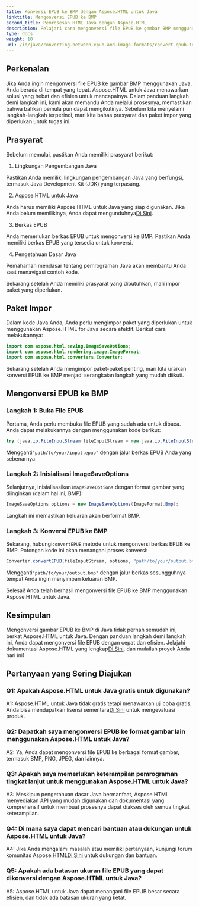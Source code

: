 ```yaml
---
title: Konversi EPUB ke BMP dengan Aspose.HTML untuk Java
linktitle: Mengonversi EPUB ke BMP
second_title: Pemrosesan HTML Java dengan Aspose.HTML
description: Pelajari cara mengonversi file EPUB ke gambar BMP menggunakan Aspose.HTML untuk Java dengan panduan langkah demi langkah yang mudah ini.
type: docs
weight: 10
url: /id/java/converting-between-epub-and-image-formats/convert-epub-to-bmp/
---
```

## Perkenalan

Jika Anda ingin mengonversi file EPUB ke gambar BMP menggunakan Java, Anda berada di tempat yang tepat. Aspose.HTML untuk Java menawarkan solusi yang hebat dan efisien untuk mencapainya. Dalam panduan langkah demi langkah ini, kami akan memandu Anda melalui prosesnya, memastikan bahwa bahkan pemula pun dapat mengikutinya. Sebelum kita menyelami langkah-langkah terperinci, mari kita bahas prasyarat dan paket impor yang diperlukan untuk tugas ini.

## Prasyarat

Sebelum memulai, pastikan Anda memiliki prasyarat berikut:

1. Lingkungan Pengembangan Java

Pastikan Anda memiliki lingkungan pengembangan Java yang berfungsi, termasuk Java Development Kit (JDK) yang terpasang.

2. Aspose.HTML untuk Java

 Anda harus memiliki Aspose.HTML untuk Java yang siap digunakan. Jika Anda belum memilikinya, Anda dapat mengunduhnya[Di Sini](https://releases.aspose.com/html/java/).

3. Berkas EPUB

Anda memerlukan berkas EPUB untuk mengonversi ke BMP. Pastikan Anda memiliki berkas EPUB yang tersedia untuk konversi.

4. Pengetahuan Dasar Java

Pemahaman mendasar tentang pemrograman Java akan membantu Anda saat menavigasi contoh kode.

Sekarang setelah Anda memiliki prasyarat yang dibutuhkan, mari impor paket yang diperlukan.

## Paket Impor

Dalam kode Java Anda, Anda perlu mengimpor paket yang diperlukan untuk menggunakan Aspose.HTML for Java secara efektif. Berikut cara melakukannya:

```java
import com.aspose.html.saving.ImageSaveOptions;
import com.aspose.html.rendering.image.ImageFormat;
import com.aspose.html.converters.Converter;
```

Sekarang setelah Anda mengimpor paket-paket penting, mari kita uraikan konversi EPUB ke BMP menjadi serangkaian langkah yang mudah diikuti.

## Mengonversi EPUB ke BMP

### Langkah 1: Buka File EPUB

Pertama, Anda perlu membuka file EPUB yang sudah ada untuk dibaca. Anda dapat melakukannya dengan menggunakan kode berikut:

```java
try (java.io.FileInputStream fileInputStream = new java.io.FileInputStream("path/to/your/input.epub")) {
```

 Mengganti`"path/to/your/input.epub"` dengan jalur berkas EPUB Anda yang sebenarnya.

### Langkah 2: Inisialisasi ImageSaveOptions

 Selanjutnya, inisialisasikan`ImageSaveOptions` dengan format gambar yang diinginkan (dalam hal ini, BMP):

```java
ImageSaveOptions options = new ImageSaveOptions(ImageFormat.Bmp);
```

Langkah ini memastikan keluaran akan berformat BMP.

### Langkah 3: Konversi EPUB ke BMP

 Sekarang, hubungi`convertEPUB` metode untuk mengonversi berkas EPUB ke BMP. Potongan kode ini akan menangani proses konversi:

```java
Converter.convertEPUB(fileInputStream, options, "path/to/your/output.bmp");
```

 Mengganti`"path/to/your/output.bmp"` dengan jalur berkas sesungguhnya tempat Anda ingin menyimpan keluaran BMP.

Selesai! Anda telah berhasil mengonversi file EPUB ke BMP menggunakan Aspose.HTML untuk Java.

## Kesimpulan

 Mengonversi gambar EPUB ke BMP di Java tidak pernah semudah ini, berkat Aspose.HTML untuk Java. Dengan panduan langkah demi langkah ini, Anda dapat mengonversi file EPUB dengan cepat dan efisien. Jelajahi dokumentasi Aspose.HTML yang lengkap[Di Sini](https://reference.aspose.com/html/java/), dan mulailah proyek Anda hari ini!

## Pertanyaan yang Sering Diajukan

### Q1: Apakah Aspose.HTML untuk Java gratis untuk digunakan?

 A1: Aspose.HTML untuk Java tidak gratis tetapi menawarkan uji coba gratis. Anda bisa mendapatkan lisensi sementara[Di Sini](https://purchase.aspose.com/temporary-license/) untuk mengevaluasi produk.

### Q2: Dapatkah saya mengonversi EPUB ke format gambar lain menggunakan Aspose.HTML untuk Java?

A2: Ya, Anda dapat mengonversi file EPUB ke berbagai format gambar, termasuk BMP, PNG, JPEG, dan lainnya.

### Q3: Apakah saya memerlukan keterampilan pemrograman tingkat lanjut untuk menggunakan Aspose.HTML untuk Java?

A3: Meskipun pengetahuan dasar Java bermanfaat, Aspose.HTML menyediakan API yang mudah digunakan dan dokumentasi yang komprehensif untuk membuat prosesnya dapat diakses oleh semua tingkat keterampilan.

### Q4: Di mana saya dapat mencari bantuan atau dukungan untuk Aspose.HTML untuk Java?

 A4: Jika Anda mengalami masalah atau memiliki pertanyaan, kunjungi forum komunitas Aspose.HTML[Di Sini](https://forum.aspose.com/) untuk dukungan dan bantuan.

### Q5: Apakah ada batasan ukuran file EPUB yang dapat dikonversi dengan Aspose.HTML untuk Java?

A5: Aspose.HTML untuk Java dapat menangani file EPUB besar secara efisien, dan tidak ada batasan ukuran yang ketat.
